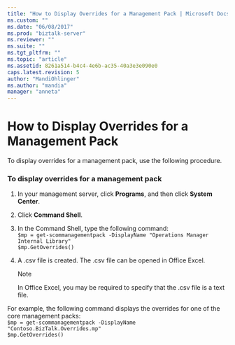 ```yaml
---
title: "How to Display Overrides for a Management Pack | Microsoft Docs"
ms.custom: ""
ms.date: "06/08/2017"
ms.prod: "biztalk-server"
ms.reviewer: ""
ms.suite: ""
ms.tgt_pltfrm: ""
ms.topic: "article"
ms.assetid: 8261a514-b4c4-4e6b-ac35-40a3e3e090e0
caps.latest.revision: 5
author: "MandiOhlinger"
ms.author: "mandia"
manager: "anneta"
---
```

# How to Display Overrides for a Management Pack
To display overrides for a management pack, use the following procedure.  
  
### To display overrides for a management pack  
  
1.  In your management server, click **Programs**, and then click **System Center**.  
  
2.  Click **Command Shell**.  
  
3.  In the Command Shell, type the following command:   
    `$mp = get-scommanagementpack -DisplayName "Operations Manager Internal Library"`   
    `$mp.GetOverrides()`  
  
4.  A .csv file is created. The .csv file can be opened in Office Excel.  
  
    > [!NOTE]  
    >  In Office Excel, you may be required to specify that the .csv file is a text file.  
  
 For example, the following command displays the overrides for one of the core management packs:   
`$mp = get-scommanagementpack -DisplayName "Contoso.BizTalk.Overrides.mp"`  
`$mp.GetOverrides()`